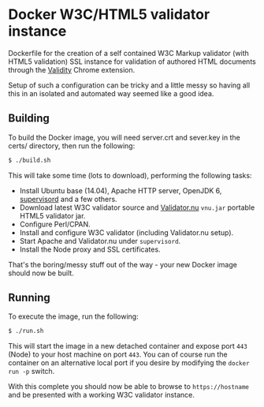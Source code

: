# Docker W3C/HTML5 validator instance
Dockerfile for the creation of a self contained W3C Markup validator (with HTML5 validation) SSL instance for validation of authored HTML documents through the [Validity](https://github.com/renyard/validity) Chrome extension.

Setup of such a configuration can be tricky and a little messy so having all this in an isolated and automated way seemed like a good idea.

## Building
To build the Docker image, you will need server.crt and sever.key in the certs/ directory, then run the following:

```sh
$ ./build.sh
```

This will take some time (lots to download), performing the following tasks:
- Install Ubuntu base (14.04), Apache HTTP server, OpenJDK 6, [supervisord](http://supervisord.org/) and a few others.
- Download latest W3C validator source and [Validator.nu](http://validator.github.io/) `vnu.jar` portable HTML5 validator jar.
- Configure Perl/CPAN.
- Install and configure W3C validator (including Validator.nu setup).
- Start Apache and Validator.nu under `supervisord`.
- Install the Node proxy and SSL certificates.

That's the boring/messy stuff out of the way - your new Docker image should now be built.

## Running
To execute the image, run the following:

```sh
$ ./run.sh
```

This will start the image in a new detached container and expose port `443` (Node) to your host machine on port `443`. You can of course run the container on an alternative local port if you desire by modifying the `docker run -p` switch.

With this complete you should now be able to browse to `https://hostname` and be presented with a working W3C validator instance.

